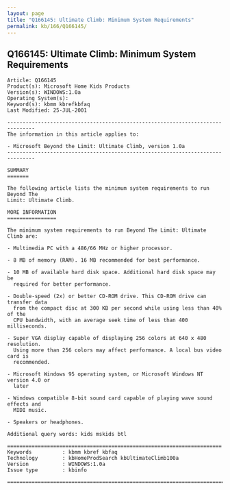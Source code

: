 ```yaml
---
layout: page
title: "Q166145: Ultimate Climb: Minimum System Requirements"
permalink: kb/166/Q166145/
---
```


## Q166145: Ultimate Climb: Minimum System Requirements

	Article: Q166145
	Product(s): Microsoft Home Kids Products
	Version(s): WINDOWS:1.0a
	Operating System(s): 
	Keyword(s): kbmm kbrefkbfaq
	Last Modified: 25-JUL-2001
	
	-------------------------------------------------------------------------------
	The information in this article applies to:
	
	- Microsoft Beyond the Limit: Ultimate Climb, version 1.0a 
	-------------------------------------------------------------------------------
	
	SUMMARY
	=======
	
	The following article lists the minimum system requirements to run Beyond The
	Limit: Ultimate Climb.
	
	MORE INFORMATION
	================
	
	The minimum system requirements to run Beyond The Limit: Ultimate Climb are:
	
	- Multimedia PC with a 486/66 MHz or higher processor.
	
	- 8 MB of memory (RAM). 16 MB recommended for best performance.
	
	- 10 MB of available hard disk space. Additional hard disk space may be
	  required for better performance.
	
	- Double-speed (2x) or better CD-ROM drive. This CD-ROM drive can transfer data
	  from the compact disc at 300 KB per second while using less than 40% of the
	  CPU bandwidth, with an average seek time of less than 400 milliseconds.
	
	- Super VGA display capable of displaying 256 colors at 640 x 480 resolution.
	  Using more than 256 colors may affect performance. A local bus video card is
	  recommended.
	
	- Microsoft Windows 95 operating system, or Microsoft Windows NT version 4.0 or
	  later
	
	- Windows compatible 8-bit sound card capable of playing wave sound effects and
	  MIDI music.
	
	- Speakers or headphones.
	
	Additional query words: kids mskids btl
	
	======================================================================
	Keywords          : kbmm kbref kbfaq
	Technology        : kbHomeProdSearch kbUltimateClimb100a
	Version           : WINDOWS:1.0a
	Issue type        : kbinfo
	
	=============================================================================
	
